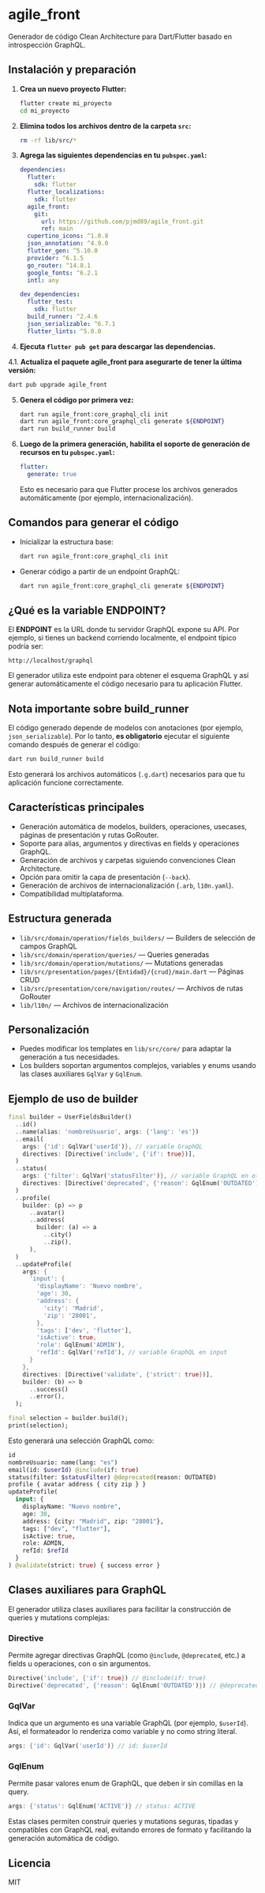 # agile_front

Generador de código Clean Architecture para Dart/Flutter basado en introspección GraphQL.

## Instalación y preparación

1. **Crea un nuevo proyecto Flutter:**
   ```bash
   flutter create mi_proyecto
   cd mi_proyecto
   ```
2. **Elimina todos los archivos dentro de la carpeta `src`:**
   ```bash
   rm -rf lib/src/*
   ```
3. **Agrega las siguientes dependencias en tu `pubspec.yaml`:**

   ```yaml
   dependencies:
     flutter:
       sdk: flutter
     flutter_localizations:
       sdk: flutter
     agile_front:
       git:
         url: https://github.com/pjmd89/agile_front.git
         ref: main
     cupertino_icons: ^1.0.8
     json_annotation: ^4.9.0
     flutter_gen: ^5.10.0
     provider: ^6.1.5
     go_router: ^14.8.1
     google_fonts: ^6.2.1
     intl: any

   dev_dependencies:
     flutter_test:
       sdk: flutter
     build_runner: ^2.4.6
     json_serializable: ^6.7.1
     flutter_lints: ^5.0.0
   ```

4. **Ejecuta `flutter pub get` para descargar las dependencias.**

4.1. **Actualiza el paquete agile_front para asegurarte de tener la última versión:**
   ```bash
   dart pub upgrade agile_front
   ```

5. **Genera el código por primera vez:**
   ```bash
   dart run agile_front:core_graphql_cli init
   dart run agile_front:core_graphql_cli generate ${ENDPOINT}
   dart run build_runner build
   ```

6. **Luego de la primera generación, habilita el soporte de generación de recursos en tu `pubspec.yaml`:**
   ```yaml
   flutter:
     generate: true
   ```
   Esto es necesario para que Flutter procese los archivos generados automáticamente (por ejemplo, internacionalización).

## Comandos para generar el código

- Inicializar la estructura base:
  ```bash
  dart run agile_front:core_graphql_cli init
  ```
- Generar código a partir de un endpoint GraphQL:
  ```bash
  dart run agile_front:core_graphql_cli generate ${ENDPOINT}
  ```

## ¿Qué es la variable ENDPOINT?

El **ENDPOINT** es la URL donde tu servidor GraphQL expone su API. Por ejemplo, si tienes un backend corriendo localmente, el endpoint típico podría ser:

```
http://localhost/graphql
```

El generador utiliza este endpoint para obtener el esquema GraphQL y así generar automáticamente el código necesario para tu aplicación Flutter.

## Nota importante sobre build_runner
El código generado depende de modelos con anotaciones (por ejemplo, `json_serializable`). Por lo tanto, **es obligatorio** ejecutar el siguiente comando después de generar el código:
```bash
dart run build_runner build
```
Esto generará los archivos automáticos (`.g.dart`) necesarios para que tu aplicación funcione correctamente.

## Características principales
- Generación automática de modelos, builders, operaciones, usecases, páginas de presentación y rutas GoRouter.
- Soporte para alias, argumentos y directivas en fields y operaciones GraphQL.
- Generación de archivos y carpetas siguiendo convenciones Clean Architecture.
- Opción para omitir la capa de presentación (`--back`).
- Generación de archivos de internacionalización (`.arb`, `l10n.yaml`).
- Compatibilidad multiplataforma.

## Estructura generada
- `lib/src/domain/operation/fields_builders/` — Builders de selección de campos GraphQL
- `lib/src/domain/operation/queries/` — Queries generadas
- `lib/src/domain/operation/mutations/` — Mutations generadas
- `lib/src/presentation/pages/{Entidad}/{crud}/main.dart` — Páginas CRUD
- `lib/src/presentation/core/navigation/routes/` — Archivos de rutas GoRouter
- `lib/l10n/` — Archivos de internacionalización

## Personalización
- Puedes modificar los templates en `lib/src/core/` para adaptar la generación a tus necesidades.
- Los builders soportan argumentos complejos, variables y enums usando las clases auxiliares `GqlVar` y `GqlEnum`.

## Ejemplo de uso de builder

```dart
final builder = UserFieldsBuilder()
  ..id()
  ..name(alias: 'nombreUsuario', args: {'lang': 'es'})
  ..email(
    args: {'id': GqlVar('userId')}, // variable GraphQL
    directives: [Directive('include', {'if': true})],
  )
  ..status(
    args: {'filter': GqlVar('statusFilter')}, // variable GraphQL en otro campo
    directives: [Directive('deprecated', {'reason': GqlEnum('OUTDATED')})],
  )
  ..profile(
    builder: (p) => p
      ..avatar()
      ..address(
        builder: (a) => a
          ..city()
          ..zip(),
      ),
  )
  ..updateProfile(
    args: {
      'input': {
        'displayName': 'Nuevo nombre',
        'age': 30,
        'address': {
          'city': 'Madrid',
          'zip': '28001',
        },
        'tags': ['dev', 'flutter'],
        'isActive': true,
        'role': GqlEnum('ADMIN'),
        'refId': GqlVar('refId'), // variable GraphQL en input
      }
    },
    directives: [Directive('validate', {'strict': true})],
    builder: (b) => b
      ..success()
      ..error(),
  );

final selection = builder.build();
print(selection);
```

Esto generará una selección GraphQL como:

```graphql
id
nombreUsuario: name(lang: "es")
email(id: $userId) @include(if: true)
status(filter: $statusFilter) @deprecated(reason: OUTDATED)
profile { avatar address { city zip } }
updateProfile(
  input: {
    displayName: "Nuevo nombre",
    age: 30,
    address: {city: "Madrid", zip: "28001"},
    tags: ["dev", "flutter"],
    isActive: true,
    role: ADMIN,
    refId: $refId
  }
) @validate(strict: true) { success error }
```

## Clases auxiliares para GraphQL

El generador utiliza clases auxiliares para facilitar la construcción de queries y mutations complejas:

### Directive
Permite agregar directivas GraphQL (como `@include`, `@deprecated`, etc.) a fields u operaciones, con o sin argumentos.

```dart
Directive('include', {'if': true}) // @include(if: true)
Directive('deprecated', {'reason': GqlEnum('OUTDATED')}) // @deprecated(reason: OUTDATED)
```

### GqlVar
Indica que un argumento es una variable GraphQL (por ejemplo, `$userId`). Así, el formateador lo renderiza como variable y no como string literal.

```dart
args: {'id': GqlVar('userId')} // id: $userId
```

### GqlEnum
Permite pasar valores enum de GraphQL, que deben ir sin comillas en la query.

```dart
args: {'status': GqlEnum('ACTIVE')} // status: ACTIVE
```

Estas clases permiten construir queries y mutations seguras, tipadas y compatibles con GraphQL real, evitando errores de formato y facilitando la generación automática de código.

## Licencia
MIT
